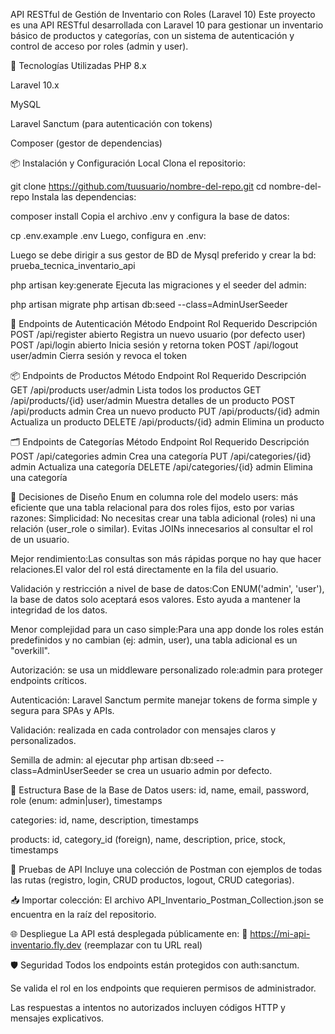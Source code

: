 
API RESTful de Gestión de Inventario con Roles (Laravel 10)
Este proyecto es una API RESTful desarrollada con Laravel 10 para gestionar un inventario básico de productos y categorías, con un sistema de autenticación y control de acceso por roles (admin y user).

🚀 Tecnologías Utilizadas
PHP 8.x

Laravel 10.x

MySQL

Laravel Sanctum (para autenticación con tokens)

Composer (gestor de dependencias)

📦 Instalación y Configuración Local
Clona el repositorio:

git clone https://github.com/tuusuario/nombre-del-repo.git
cd nombre-del-repo
Instala las dependencias:

composer install
Copia el archivo .env y configura la base de datos:

cp .env.example .env
Luego, configura en .env:

Luego se debe dirigir a sus gestor de BD de Mysql preferido y crear la bd:
prueba_tecnica_inventario_api

php artisan key:generate
Ejecuta las migraciones y el seeder del admin:

php artisan migrate
php artisan db:seed --class=AdminUserSeeder

🔑 Endpoints de Autenticación
Método	Endpoint	    Rol Requerido	Descripción
POST	/api/register	abierto	        Registra un nuevo usuario (por defecto user)
POST	/api/login	    abierto	        Inicia sesión y retorna token
POST	/api/logout	    user/admin	    Cierra sesión y revoca el token


📦 Endpoints de Productos
Método	    Endpoint	        Rol Requerido	    Descripción
GET	        /api/products	    user/admin	        Lista todos los productos
GET	        /api/products/{id}	user/admin	        Muestra detalles de un producto
POST	    /api/products	    admin	            Crea un nuevo producto
PUT	        /api/products/{id}	admin	            Actualiza un producto
DELETE	    /api/products/{id}	admin	            Elimina un producto

🗂️ Endpoints de Categorías 
Método	    Endpoint	            Rol Requerido	    Descripción
POST	    /api/categories	        admin	            Crea una categoría
PUT	        /api/categories/{id}	admin	            Actualiza una categoría
DELETE	    /api/categories/{id}	admin	            Elimina una categoría

🧠 Decisiones de Diseño
Enum en columna role del modelo users: más eficiente que una tabla relacional para dos roles fijos, esto por varias razones:
Simplicidad: No necesitas crear una tabla adicional (roles) ni una relación (user_role o similar).
Evitas JOINs innecesarios al consultar el rol de un usuario.

Mejor rendimiento:Las consultas son más rápidas porque no hay que hacer relaciones.El valor del rol está directamente en la fila del usuario.

Validación y restricción a nivel de base de datos:Con ENUM('admin', 'user'), la base de datos solo aceptará esos valores.
Esto ayuda a mantener la integridad de los datos.

Menor complejidad para un caso simple:Para una app donde los roles están predefinidos y no cambian (ej: admin, user), una tabla adicional es un "overkill".

Autorización: se usa un middleware personalizado role:admin para proteger endpoints críticos.

Autenticación: Laravel Sanctum permite manejar tokens de forma simple y segura para SPAs y APIs.

Validación: realizada en cada controlador con mensajes claros y personalizados.

Semilla de admin: al ejecutar php artisan db:seed --class=AdminUserSeeder se crea un usuario admin por defecto.

📁 Estructura Base de la Base de Datos
users:
  id, name, email, password, role (enum: admin|user), timestamps

categories:
  id, name, description, timestamps

products:
  id, category_id (foreign), name, description, price, stock, timestamps

🧪 Pruebas de API
Incluye una colección de Postman con ejemplos de todas las rutas (registro, login, CRUD productos, logout, CRUD categorias).

📥 Importar colección:
El archivo API_Inventario_Postman_Collection.json se encuentra en la raíz del repositorio.

🌐 Despliegue
La API está desplegada públicamente en:
🔗 https://mi-api-inventario.fly.dev (reemplazar con tu URL real)


🛡️ Seguridad
Todos los endpoints están protegidos con auth:sanctum.

Se valida el rol en los endpoints que requieren permisos de administrador.

Las respuestas a intentos no autorizados incluyen códigos HTTP y mensajes explicativos.